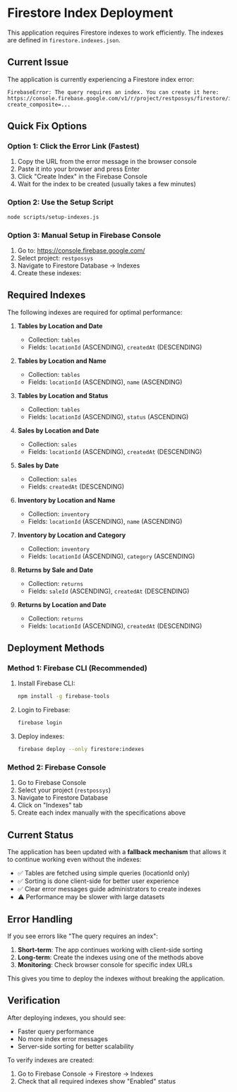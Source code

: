 # Firestore Index Deployment

This application requires Firestore indexes to work efficiently. The indexes are defined in `firestore.indexes.json`.

## Current Issue

The application is currently experiencing a Firestore index error:
```
FirebaseError: The query requires an index. You can create it here: 
https://console.firebase.google.com/v1/r/project/restpossys/firestore/indexes?create_composite=...
```

## Quick Fix Options

### Option 1: Click the Error Link (Fastest)
1. Copy the URL from the error message in the browser console
2. Paste it into your browser and press Enter
3. Click "Create Index" in the Firebase Console
4. Wait for the index to be created (usually takes a few minutes)

### Option 2: Use the Setup Script
```bash
node scripts/setup-indexes.js
```

### Option 3: Manual Setup in Firebase Console
1. Go to: https://console.firebase.google.com/
2. Select project: `restpossys`
3. Navigate to Firestore Database → Indexes
4. Create these indexes:

## Required Indexes

The following indexes are required for optimal performance:

1. **Tables by Location and Date**
   - Collection: `tables`
   - Fields: `locationId` (ASCENDING), `createdAt` (DESCENDING)

2. **Tables by Location and Name**
   - Collection: `tables`
   - Fields: `locationId` (ASCENDING), `name` (ASCENDING)

3. **Tables by Location and Status**
   - Collection: `tables`
   - Fields: `locationId` (ASCENDING), `status` (ASCENDING)

4. **Sales by Location and Date**
   - Collection: `sales`
   - Fields: `locationId` (ASCENDING), `createdAt` (DESCENDING)

5. **Sales by Date**
   - Collection: `sales`
   - Fields: `createdAt` (DESCENDING)

6. **Inventory by Location and Name**
   - Collection: `inventory`
   - Fields: `locationId` (ASCENDING), `name` (ASCENDING)

7. **Inventory by Location and Category**
   - Collection: `inventory`
   - Fields: `locationId` (ASCENDING), `category` (ASCENDING)

8. **Returns by Sale and Date**
   - Collection: `returns`
   - Fields: `saleId` (ASCENDING), `createdAt` (DESCENDING)

9. **Returns by Location and Date**
   - Collection: `returns`
   - Fields: `locationId` (ASCENDING), `createdAt` (DESCENDING)

## Deployment Methods

### Method 1: Firebase CLI (Recommended)

1. Install Firebase CLI:
   ```bash
   npm install -g firebase-tools
   ```

2. Login to Firebase:
   ```bash
   firebase login
   ```

3. Deploy indexes:
   ```bash
   firebase deploy --only firestore:indexes
   ```

### Method 2: Firebase Console

1. Go to Firebase Console
2. Select your project (`restpossys`)
3. Navigate to Firestore Database
4. Click on "Indexes" tab
5. Create each index manually with the specifications above

## Current Status

The application has been updated with a **fallback mechanism** that allows it to continue working even without the indexes:

- ✅ Tables are fetched using simple queries (locationId only)
- ✅ Sorting is done client-side for better user experience
- ✅ Clear error messages guide administrators to create indexes
- ⚠️ Performance may be slower with large datasets

## Error Handling

If you see errors like "The query requires an index":

1. **Short-term**: The app continues working with client-side sorting
2. **Long-term**: Create the indexes using one of the methods above
3. **Monitoring**: Check browser console for specific index URLs

This gives you time to deploy the indexes without breaking the application.

## Verification

After deploying indexes, you should see:
- Faster query performance
- No more index error messages
- Server-side sorting for better scalability

To verify indexes are created:
1. Go to Firebase Console → Firestore → Indexes
2. Check that all required indexes show "Enabled" status